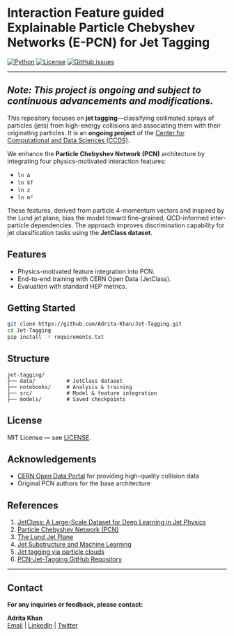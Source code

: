 # Interaction Feature guided Explainable  Particle Chebyshev Networks  (E-PCN) for Jet Tagging

[![Python](https://img.shields.io/badge/Python-3.8+-blue.svg)](https://python.org)
[![License](https://img.shields.io/badge/License-MIT-yellow.svg)](LICENSE)
[![GitHub issues](https://img.shields.io/github/issues/Adrita-Khan/Jet-Tagging)](https://github.com/Adrita-Khan/Jet-Tagging/issues)

----
*Note: This project is ongoing and subject to continuous advancements and modifications.*
----

This repository focuses on **jet tagging**—classifying collimated sprays of particles (jets) from high-energy collisions and associating them with their originating particles. It is an **ongoing project** of the [Center for Computational and Data Sciences (CCDS)](https://ccds.ai/).

We enhance the **Particle Chebyshev Network (PCN)** architecture by integrating four physics-motivated interaction features:

- `ln Δ`
- `ln kT`
- `ln z`
- `ln m²`

These features, derived from particle 4-momentum vectors and inspired by the Lund jet plane, bias the model toward fine-grained, QCD-informed inter-particle dependencies. The approach improves discrimination capability for jet classification tasks using the **JetClass dataset**.

## Features
- Physics-motivated feature integration into PCN.
- End-to-end training with CERN Open Data (JetClass).
- Evaluation with standard HEP metrics.

## Getting Started
```bash
git clone https://github.com/Adrita-Khan/Jet-Tagging.git
cd Jet-Tagging
pip install -r requirements.txt
````





## Structure

```
jet-tagging/
├── data/          # JetClass dataset
├── notebooks/     # Analysis & training
├── src/           # Model & feature integration
├── models/        # Saved checkpoints
```

## License

MIT License — see [LICENSE](LICENSE).

## Acknowledgements

- [CERN Open Data Portal](http://opendata.cern.ch/) for providing high-quality collision data
- Original PCN authors for the base architecture

## References

1. [JetClass: A Large-Scale Dataset for Deep Learning in Jet Physics](https://link.springer.com/article/10.1007/JHEP07(2024)247)
2. [Particle Chebyshev Network (PCN)](https://proceedings.mlr.press/v162/qu22b.html)  
3. [The Lund Jet Plane](https://link.springer.com/article/10.1007/JHEP12(2018)064)
4. [Jet Substructure and Machine Learning](https://iopscience.iop.org/article/10.1088/1674-1137/ad7f3d/meta)
5. [Jet tagging via particle clouds](https://journals.aps.org/prd/abstract/10.1103/PhysRevD.101.056019)
6. [PCN-Jet-Tagging GitHub Repository](https://github.com/YVSemlani/PCN-Jet-Tagging)


---


## Contact

**For any inquiries or feedback, please contact:**

**Adrita Khan**  
[Email](mailto:adrita.khan.official@gmail.com) | [LinkedIn](https://www.linkedin.com/in/adrita-khan) | [Twitter](https://x.com/Adrita_)



